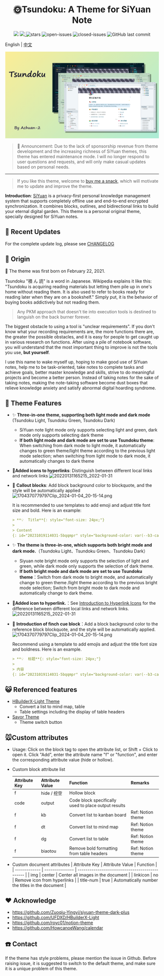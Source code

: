 <h1 align="center">🌞Tsundoku: A Theme for SiYuan Note</h1>

<p align="center">          
           <a title="Hits" target="_blank" href="https://github.com/Achuan-2/siyuan-themes-tsundoku-light"><img src="https://hits.b3log.org/Achuan-2/siyuan-themes-tsundoku-light.svg" ></a>
           <a title="GitHub release (latest by date including pre-releases)" target="_blank" href="https://github.com/Achuan-2/siyuan-themes-tsundoku/releases/latest">
                 <img src="https://img.shields.io/github/v/release/Achuan-2/siyuan-themes-tsundoku?include_prereleases&style=flat-square" >
           </a>
           <img src="https://img.shields.io/github/stars/Achuan-2/siyuan-themes-tsundoku" alt="stars">
           <img src="https://img.shields.io/github/issues-raw/Achuan-2/siyuan-themes-tsundoku" alt="open-issues">
           <img src="https://img.shields.io/github/issues-closed-raw/Achuan-2/siyuan-themes-tsundoku" alt="closed-issues">
          <img src="https://img.shields.io/github/last-commit/Achuan-2/siyuan-themes-tsundoku" alt="GitHub last commit">
</p>

English  | [中文](./README_zh_CN.md)  

![](preview.png)

> 📢 Announcement: Due to the lack of sponsorship revenue from theme development and the increasing richness of SiYuan themes, this theme has entered maintenance mode. I will no longer respond to user questions and requests, and will only make casual updates based on personal needs.

---

> If you like this theme, welcome to [buy me a snack](https://www.yuque.com/achuan-2), which will motivate me to update and improve the theme.

**Introduction**: [SiYuan](https://github.com/siyuan-note/siyuan) is a privacy-first personal knowledge management system that supports completely offline use and end-to-end encrypted synchronization. It combines blocks, outlines, and bidirectional links to build your eternal digital garden. This theme is a personal original theme, specially designed for SiYuan notes.

## 🚀 Recent Updates

For the complete update log, please see [CHANGELOG](https://cdn.jsdelivr.net/gh/Achuan-2/siyuan-themes-tsundoku@main/CHANGELOG.md)

## 💌 Origin

🎉 The theme was first born on February 22, 2021.

Tsundoku "積 ん 読" is a word in Japanese. Wikipedia explains it like this: "Tsundoku is acquiring reading materials but letting them pile up in one's home without reading them. It is also used to refer to books ready for reading later when they are on a bookshelf." Simply put, it is the behavior of buying books addictively but not reading them.

> Any PKM approach that doesn't tie into execution tools is destined to languish on the back burner forever.

The biggest obstacle to using a tool is "unclear requirements". If you don't know what your recording requirements are, the more functions there are, the greater the possible obstacles, and it is easy for people to get caught up in various research on functions. After using a pile of notebook software, you will understand that the most important thing to improve is not the tools you use, **but yourself**.

I use this name to wake myself up, hoping to make good use of SiYuan notes, help me to be task-oriented, take notes to complete tasks and achieve goals, better master knowledge and skills, strive to do meaningful projects and become a better person. Instead of taking notes for the sake of taking notes, making the note-taking software become dust boxes that relieve knowledge anxiety and satisfy abnormal digital hoarding syndrome.

## 🐯 Theme Features

- ✨ **Three-in-one theme, supporting both light mode and dark mode** (Tsundoku Light, Tsundoku Green, Tsundoku Dark)
  - SiYuan note light mode only supports selecting light and green, dark mode only supports selecting dark theme
  - **If both light mode and dark mode are set to use Tsundoku theme**: When switching from dark mode to light mode, it automatically changes to green theme/light theme according to the previous light mode selection; when switching from light mode to dark mode, it automatically changes to dark theme
- 📎**Added icons to hyperlinks**: Distinguish between different local links and network links
  ![20220131165215_2022-01-31](https://cdn.jsdelivr.net/gh/Achuan-2/PicBed@pic/assets/README/20220131165215_2022-01-31.png)
- 🧊 **Callout blocks**: Add block background color to blockquote, and the style will be automatically applied
  ![1704370779797Clip_2024-01-04_20-15-14.png](https://cdn.jsdelivr.net/gh/Achuan-2/PicBed@pic/assets/1704370779797Clip_2024-01-04_20-15-14.png)

  It is recommended to use templates to add emoji and adjust title font size and bold. Here is an example:

  ```markdown
  > **💡  Title**{: style="font-size: 24px;"}
  >
  > Content
  {: id="20231019114031-5bqqmpr" style="background-color: var(--b3-card-error-background); color: var(--b3-card-error-color);"}

- ✨ **The theme is three-in-one, which supports both bright mode and dark mode.**（Tsundoku Light、Tsundoku Green、Tsundoku Dark）
  - Siyuan note bright mode only supports the selection of light and green, while dark mode only supports the selection of dark theme.
  - **If both bright mode and dark mode are set to use Tsundoku theme**：Switch from dark mode to bright mode, and automatically change to green theme /light theme according to the previous bright mode selection; Switch from bright mode to dark mode and automatically change to dark theme.
- 📎**Added icon to hyperlink.**：See [Introduction to Hyperlink Icons](https://www.yuque.com/Achuan-2/siyuan/gar358) for the difference between different local links and network links.
  ![20220131165215_2022-01-31](https://cdn.jsdelivr.net/gh/Achuan-2/PicBed@pic/assets/README/20220131165215_2022-01-31.png)
- 🧊 **Introduction of finch cue block**：Add a block background color to the reference block blockquote, and the style will be automatically applied. 
  ![1704370779797Clip_2024-01-04_20-15-14.png](https://cdn.jsdelivr.net/gh/Achuan-2/PicBed@pic/assets/1704370779797Clip_2024-01-04_20-15-14.png)

    Recommend using a template to add emojis and adjust the title font size and boldness. Here is an example.
  ```markdown
  > **💡  标题**{: style="font-size: 24px;"}
  >
  > 内容
  {: id="20231019114031-5bqqmpr" style="background-color: var(--b3-card-error-background); color: var(--b3-card-error-color);"}
  ```

## 😺 Referenced features

- [HBuilderX-Light Theme](https://github.com/UFDXD/HBuilderX-Light)
  - Convert a list to mind map, table
  - Table settings including the display of table headers
- [Savor Theme](https://github.com/royc01/notion-theme)
  - Theme switch button



## 🐭Custom attributes


- Usage: Click on the block tag to open the attribute list, or Shift + Click to open it. Click "Add", enter the attribute name "f" or "function", and enter the corresponding attribute value (hide or hollow).
- Custom block attribute list

   | Attribute Key | Attribute Value | Function                                             | Remarks           |
   | ------------- | --------------- | ---------------------------------------------------- | ----------------- |
   | f             | hide / 挖空     | Hollow block                                         |                   |
   | code          | output          | Code block specifically used to place output results |                   |
   | f             | kb              | Convert list to kanban board                         | Ref: Notion theme |
   | f             | dt              | Convert list to mind map                             | Ref: Notion theme |
   | f             | dg              | Convert list to table                                | Ref: Notion theme |
   | f             | biaotou         | Remove bold formatting from table headers            | Ref: Notion theme |


- Custom document attributes
   | Attribute Key | Attribute Value | Function                                        |
   | ------------- | --------------- | ----------------------------------------------- |
   | img           | center          | Center all images in the document               |
   | linkicon      | no              | Remove icon from hyperlinks                     |
   | title-num     | true            | Automatically number the titles in the document |

## ❤ Acknowledge

- https://github.com/Zuoqiu-Yingyi/siyuan-theme-dark-plus
- https://github.com/UFDXD/HBuilderX-Light
- https://github.com/royc01/notion-theme
- https://github.com/HowcanoeWang/calendar


## ☎️ Contact


If the theme has style problems, please mention the issue in Github. Before raising issue, it is suggested to switch to the default theme, and make sure it is a unique problem of this theme.

